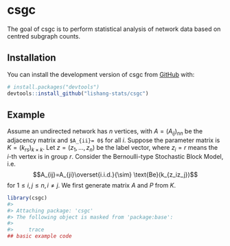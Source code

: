 
<!-- README.md is generated from README.Rmd. Please edit that file -->

# csgc

<!-- badges: start -->
<!-- badges: end -->

The goal of csgc is to perform statistical analysis of network data
based on centred subgraph counts.

## Installation

You can install the development version of csgc from
[GitHub](https://github.com/) with:

``` r
# install.packages("devtools")
devtools::install_github("lishang-stats/csgc")
```

## Example

Assume an undirected network has $n$ vertices, with $A=(A_{ij})_{nn}$ be
the adjacency matrix and `$A_{ii}= 0$` for all $i$. Suppose the
parameter matrix is $K=(k_{rs})_{k\times k}$. Let $z=(z_1,\dots,z_n)$ be
the label vector, where $z_i=r$ means the $i$-th vertex is in group $r$.
Consider the Bernoulli-type Stochastic Block Model, i.e.
$$A_{ij}=A_{ji}\overset{i.i.d.}{\sim} \text{Be}(k_{z_iz_j})$$ for
$1\leq i,j\leq n, i\ne j$. We first generate matrix $A$ and $P$ from
$K$.

``` r
library(csgc)
#> 
#> Attaching package: 'csgc'
#> The following object is masked from 'package:base':
#> 
#>     trace
## basic example code
```
